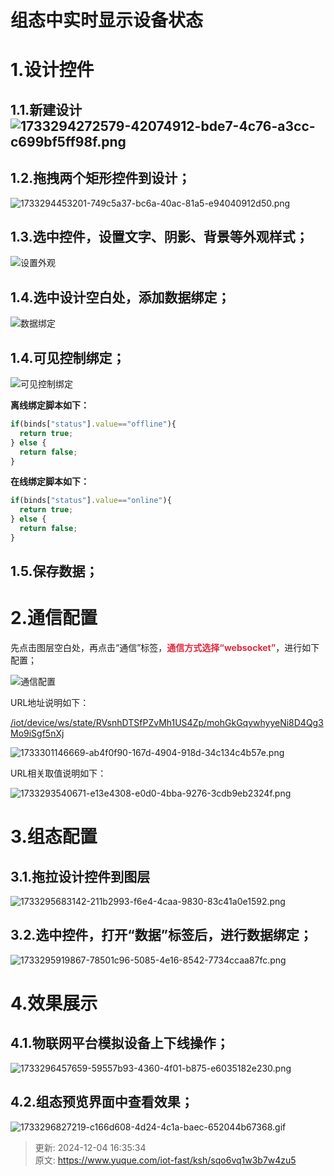 # 组态中实时显示设备状态

# 1.设计控件
## 1.1.新建设计![1733294272579-42074912-bde7-4c76-a3cc-c699bf5ff98f.png](./img/LLlCZtaV52hr66XH/1733294272579-42074912-bde7-4c76-a3cc-c699bf5ff98f-523269.png)
## 1.2.拖拽两个矩形控件到设计；
![1733294453201-749c5a37-bc6a-40ac-81a5-e94040912d50.png](./img/LLlCZtaV52hr66XH/1733294453201-749c5a37-bc6a-40ac-81a5-e94040912d50-387843.png)

## 1.3.选中控件，设置文字、阴影、背景等外观样式；
![设置外观](./img/LLlCZtaV52hr66XH/1733294537639-9e7f9390-65e3-4e7b-87a5-1c5e0c1ca183-394842.png)

## 1.4.选中设计空白处，添加数据绑定；
![数据绑定](./img/LLlCZtaV52hr66XH/1733282671921-5fb05a28-a089-44dc-a1d9-e15010a064b6-838443.png)

## 1.4.可见控制绑定；
![可见控制绑定](./img/LLlCZtaV52hr66XH/1733294006556-ad1ef0a2-9021-48ce-bf99-56ede62f482e-630984.png)

**离线绑定脚本如下：**

```javascript
if(binds["status"].value=="offline"){
  return true;
} else {
  return false;
}
```

**在线绑定脚本如下：**

```javascript
if(binds["status"].value=="online"){
  return true;
} else {
  return false;
}
```

## 1.5.保存数据；
# 2.通信配置
先点击图层空白处，再点击“通信”标签，**<font style="color:#DF2A3F;">通信方式选择“websocket”</font>**，进行如下配置；

![通信配置](./img/LLlCZtaV52hr66XH/1733283296790-477072c9-d61a-4a65-aede-431a83ba5e1a-858533.png)

URL地址说明如下：

<u>/iot/device/ws/state/RVsnhDTSfPZvMh1US4Zp/mohGkGqywhyyeNi8D4Qg3Mo9iSgf5nXj</u>

![1733301146669-ab4f0f90-167d-4904-918d-34c134c4b57e.png](./img/LLlCZtaV52hr66XH/1733301146669-ab4f0f90-167d-4904-918d-34c134c4b57e-063391.png)

URL相关取值说明如下：

![1733293540671-e13e4308-e0d0-4bba-9276-3cdb9eb2324f.png](./img/LLlCZtaV52hr66XH/1733293540671-e13e4308-e0d0-4bba-9276-3cdb9eb2324f-004837.png)

# 3.组态配置
## 3.1.拖拉设计控件到图层
![1733295683142-211b2993-f6e4-4caa-9830-83c41a0e1592.png](./img/LLlCZtaV52hr66XH/1733295683142-211b2993-f6e4-4caa-9830-83c41a0e1592-500100.png)

## 3.2.选中控件，打开“数据”标签后，进行数据绑定；
![1733295919867-78501c96-5085-4e16-8542-7734ccaa87fc.png](./img/LLlCZtaV52hr66XH/1733295919867-78501c96-5085-4e16-8542-7734ccaa87fc-694721.png)

# 4.效果展示
## 4.1.物联网平台模拟设备上下线操作；
![1733296457659-59557b93-4360-4f01-b875-e6035182e230.png](./img/LLlCZtaV52hr66XH/1733296457659-59557b93-4360-4f01-b875-e6035182e230-216878.png)

## 4.2.组态预览界面中查看效果；
![1733296827219-c166d608-4d24-4c1a-baec-652044b67368.gif](./img/LLlCZtaV52hr66XH/1733296827219-c166d608-4d24-4c1a-baec-652044b67368-674284.gif)



> 更新: 2024-12-04 16:35:34  
> 原文: <https://www.yuque.com/iot-fast/ksh/sqo6vq1w3b7w4zu5>